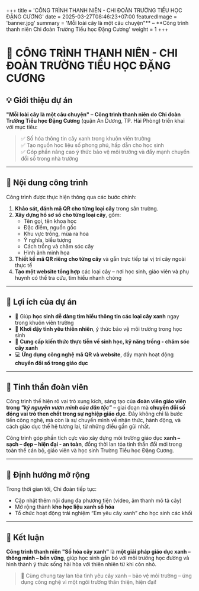 +++
 title = 'CÔNG TRÌNH THANH NIÊN - CHI ĐOÀN TRƯỜNG TIỂU HỌC ĐẶNG CƯƠNG'
 date = 2025-03-27T08:46:23+07:00
 featuredImage = 'banner.jpg'
 summary = 'Mỗi loài cây là một câu chuyện"** – **Công trình thanh niên Chi đoàn Trường Tiểu học Đặng Cương'
 weight = 1
 +++
# 🌿 CÔNG TRÌNH THANH NIÊN - CHI ĐOÀN TRƯỜNG TIỂU HỌC ĐẶNG CƯƠNG

## 💡 Giới thiệu dự án

**"Mỗi loài cây là một câu chuyện"** – **Công trình thanh niên do Chi đoàn Trường Tiểu học Đặng Cương** (quận An Dương, TP. Hải Phòng) triển khai với mục tiêu:

> ✅ Số hóa thông tin cây xanh trong khuôn viên trường  
> ✅ Tạo nguồn học liệu số phong phú, hấp dẫn cho học sinh  
> ✅ Góp phần nâng cao ý thức bảo vệ môi trường và đẩy mạnh chuyển đổi số trong nhà trường

---

## 📱 Nội dung công trình

Công trình được thực hiện thông qua các bước chính:

1. **Khảo sát, đánh mã QR cho từng loại cây** trong sân trường.
2. **Xây dựng hồ sơ số cho từng loại cây**, gồm:  
   - Tên gọi, tên khoa học  
   - Đặc điểm, nguồn gốc  
   - Khu vực trồng, mùa ra hoa  
   - Ý nghĩa, biểu tượng  
   - Cách trồng và chăm sóc cây  
   - Hình ảnh minh họa  
3. **Thiết kế mã QR riêng cho từng cây** và gắn trực tiếp tại vị trí cây ngoài thực tế
4. **Tạo một website tổng hợp** các loại cây – nơi học sinh, giáo viên và phụ huynh có thể tra cứu, tìm hiểu nhanh chóng

---

## 🎯 Lợi ích của dự án

- 👧 Giúp **học sinh dễ dàng tìm hiểu thông tin các loại cây xanh** ngay trong khuôn viên trường  
- 🌳 **Khơi dậy tình yêu thiên nhiên**, ý thức bảo vệ môi trường trong học sinh  
- 🧠 **Cung cấp kiến thức thực tiễn về sinh học, kỹ năng trồng - chăm sóc cây xanh**  
- 💻 **Ứng dụng công nghệ mã QR và website**, đẩy mạnh hoạt động **chuyển đổi số trong giáo dục**

---

## 💪 Tinh thần đoàn viên

Công trình thể hiện rõ vai trò xung kích, sáng tạo của **đoàn viên giáo viên trong *"kỷ nguyên vươn mình của dân tộc"*** – giai đoạn mà **chuyển đổi số đóng vai trò then chốt trong sự nghiệp giáo dục**. Đây không chỉ là bước tiến công nghệ, mà còn là sự chuyển mình về nhận thức, hành động, và cách giáo dục thế hệ tương lai, từ những điều gần gũi nhất.

Công trình góp phần tích cực vào xây dựng môi trường giáo dục **xanh – sạch – đẹp – hiện đại - an toàn**, đồng thời lan tỏa tinh thần đổi mới trong toàn thể cán bộ, giáo viên và học sinh Trường Tiểu học Đặng Cương.

---

## 📌 Định hướng mở rộng

Trong thời gian tới, Chi đoàn tiếp tục:
- Cập nhật thêm nội dung đa phương tiện (video, âm thanh mô tả cây)
- Mở rộng thành **kho học liệu xanh số hóa**
- Tổ chức hoạt động trải nghiệm “Em yêu cây xanh” cho học sinh các khối

---

## 🌱 Kết luận

**Công trình thanh niên "Số hóa cây xanh"** là **một giải pháp giáo dục xanh – thông minh – bền vững**, giúp học sinh gắn bó với môi trường học đường và hình thành ý thức sống hài hòa với thiên nhiên từ khi còn nhỏ.

> 💚 Cùng chung tay lan tỏa tình yêu cây xanh – bảo vệ môi trường – ứng dụng công nghệ vì một ngôi trường thân thiện, hiện đại!
